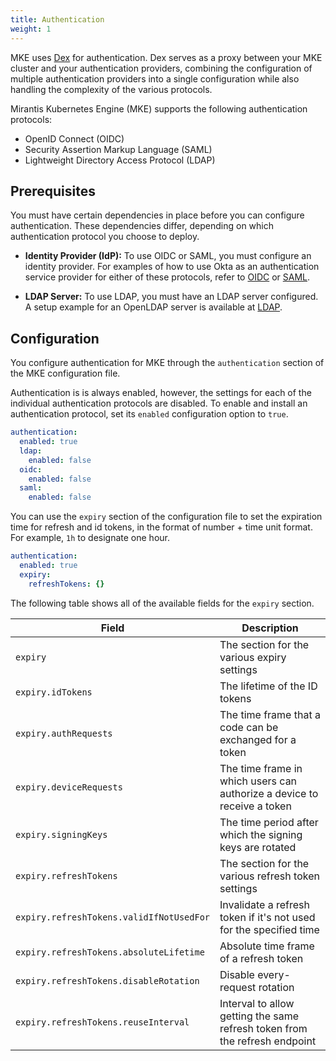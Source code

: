 ```yaml
---
title: Authentication
weight: 1
---
```


MKE uses [Dex](https://dexidp.io/) for authentication. Dex serves as a proxy
between your MKE cluster and your authentication providers, combining the
configuration of multiple authentication providers into a single configuration
while also handling the complexity of the various protocols.

Mirantis Kubernetes Engine (MKE) supports the following authentication
protocols:

- OpenID Connect (OIDC)
- Security Assertion Markup Language (SAML)
- Lightweight Directory Access Protocol (LDAP)

## Prerequisites

You must have certain dependencies in place before you can configure
authentication. These dependencies differ, depending on which authentication
protocol you choose to deploy.

- **Identity Provider (IdP):** To use OIDC or SAML, you must configure an identity provider. For examples of how to use Okta as an authentication service provider for either of these protocols, refer to [OIDC](../../operations/authentication/oidc-providers/oidc) or [SAML](../../operations/authentication/saml-providers/saml).

- **LDAP Server:** To use LDAP, you must have an LDAP server configured. A setup example for an OpenLDAP server is available at [LDAP](../../tutorials/authentication-provider-setup/ldap).

## Configuration

You configure authentication for MKE through the `authentication` section
of the MKE configuration file.

Authentication is is always enabled, however, the settings for each of the
individual authentication protocols are disabled. To enable and install an
authentication protocol, set its `enabled` configuration option to `true`.

```yaml
authentication:
  enabled: true
  ldap:
    enabled: false
  oidc:
    enabled: false
  saml:
    enabled: false
```

You can use the `expiry` section of the configuration file to set the expiration time for refresh and id tokens, in the format of number + time unit format. For example, `1h` to designate one hour.

```yaml
authentication:
  enabled: true
  expiry:
    refreshTokens: {}
```

The following table shows all of the available fields for the `expiry` section.

| Field                                    | Description                                                                |
| ---------------------------------------- | -------------------------------------------------------------------------- |
| `expiry`                                 | The section for the various expiry settings                                |
| `expiry.idTokens`                        | The lifetime of the ID tokens                                              |
| `expiry.authRequests`                    | The time frame that a code can be exchanged for a token                    |
| `expiry.deviceRequests`                  | The time frame in which users can authorize a device to receive a token    |
| `expiry.signingKeys`                     | The time period after which the signing keys are rotated                   |
| `expiry.refreshTokens`                   | The section for the various refresh token settings                         |
| `expiry.refreshTokens.validIfNotUsedFor` | Invalidate a refresh token if it's not used for the specified time         |
| `expiry.refreshTokens.absoluteLifetime`  | Absolute time frame of a refresh token                                     |
| `expiry.refreshTokens.disableRotation`   | Disable every-request rotation                                             |
| `expiry.refreshTokens.reuseInterval`     | Interval to allow getting the same refresh token from the refresh endpoint |
